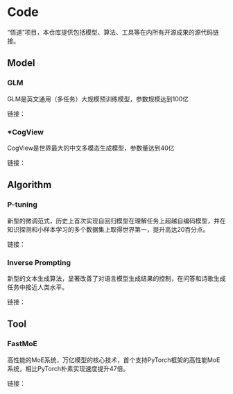 # Code
“悟道”项目，本仓库提供包括模型、算法、工具等在内所有开源成果的源代码链接。

## Model
### GLM
GLM是英文通用（多任务）大规模预训练模型，参数规模达到100亿

链接：

### *CogView
CogView是世界最大的中文多模态生成模型，参数量达到40亿

链接：

## Algorithm
### P-tuning
新型的微调范式，历史上首次实现自回归模型在理解任务上超越自编码模型，并在知识探测和小样本学习的多个数据集上取得世界第一，提升高达20百分点。

链接：

### Inverse Prompting
新型的文本生成算法，显著改善了对语言模型生成结果的控制，在问答和诗歌生成任务中接近人类水平。

链接：

## Tool
### FastMoE
高性能的MoE系统，万亿模型的核心技术，首个支持PyTorch框架的高性能MoE系统，相比PyTorch朴素实现速度提升47倍。

链接：




